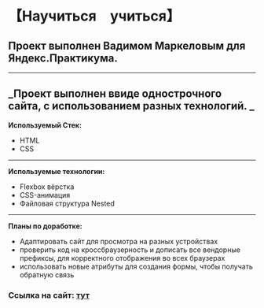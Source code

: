 # **【Научиться　учиться】**
##  **Проект выполнен Вадимом Маркеловым для Яндекс.Практикума.**
----
 _Проект выполнен ввиде однострочного сайта, с использованием разных технологий. _
-----

**Используемый Стек:**
* HTML
* CSS
----
**Используемые технологии:**

* Flexbox вёрстка
* CSS-анимация
* Файловая структура Nested

----
**Планы по доработке:**
* Адаптировать сайт для просмотра на разных устройствах
* проверить код на кроссбраузерность и дописать все вендорные префиксы, для корректного отображения во всех браузерах
* использовать новые атрибуты для создания формы, чтобы получать обратную связь

### Ссылка на сайт: [тут](https://github.com/Markelov97Vad/how-to-learn)
